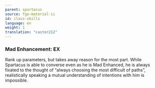 ```yaml
---
parent: spartacus
source: fgo-material-ii
id: class-skills
language: en
weight: 1
translation: "castor212"
---
```


### Mad Enhancement: EX

Rank up parameters, but takes away reason for the most part.
While Spartacus is able to converse even as he is Mad Enhanced, he is always fixated to the thought of “always choosing the most difficult of paths”, realistically speaking a mutual understanding of intentions with him is impossible.
